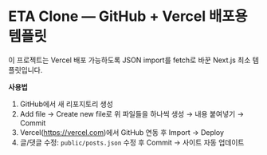 # ETA Clone — GitHub + Vercel 배포용 템플릿

이 프로젝트는 Vercel 배포 가능하도록 JSON import를 fetch로 바꾼 Next.js 최소 템플릿입니다.

**사용법**
1. GitHub에서 새 리포지토리 생성
2. Add file → Create new file로 위 파일들을 하나씩 생성 → 내용 붙여넣기 → Commit
3. Vercel(https://vercel.com)에서 GitHub 연동 후 Import → Deploy
4. 글/댓글 수정: `public/posts.json` 수정 후 Commit → 사이트 자동 업데이트
